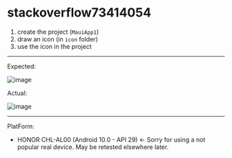 # stackoverflow73414054

1. create the project (`MauiApp1`)
2. draw an icon (in `icon` folder)
3. use the icon in the project

---

Expected:

![image](https://user-images.githubusercontent.com/18749772/187064444-b197abc5-1f2b-46f1-ad67-5818b08efa08.png)

Actual:

![image](https://user-images.githubusercontent.com/18749772/187064427-f7eea9c8-d62d-4c88-a56b-f85ec36c1a88.png)

---

PlatForm:

- HONOR CHL-AL00 (Android 10.0 - API 29) <- Sorry for using a not popular real device. May be retested elsewhere later.
